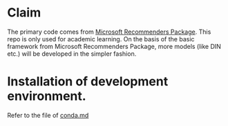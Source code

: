# Claim

The primary code comes from [Microsoft Recommenders Package](https://github.com/microsoft/recommenders). This repo is only used for academic learning. On the basis of the basic framework from Microsoft Recommenders Package, more models (like DIN etc.) will be developed in the simpler fashion. 


# Installation of development environment.

Refer to the file of [conda.md](conda.md)